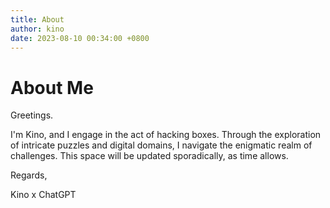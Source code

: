 ```yaml
---
title: About
author: kino
date: 2023-08-10 00:34:00 +0800
---
```


# About Me

Greetings. 

I'm Kino, and I engage in the act of hacking boxes. Through the exploration of intricate puzzles and digital domains, I navigate the enigmatic realm of challenges. This space will be updated sporadically, as time allows.


Regards,


Kino x ChatGPT

